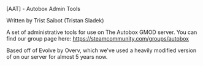 [AAT] - Autobox Admin Tools

Written by Trist Saibot (Tristan Sladek)

A set of administrative tools for use on The Autobox GMOD server. You can find our group page here:
https://steamcommunity.com/groups/autobox

Based off of Evolve by Overv, which we've used a heavily modified version of on our server for almost 5 years now.
